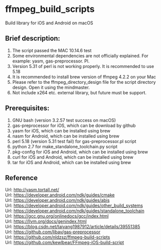 # ffmpeg_build_scripts
Build library for iOS and Android on macOS

## Brief description:
1. The script passed the MAC 10.14.6 test
2. Some environmental dependencies are not officially explained. For example: yasm, gas-preprocessor. Pl.
3. Version 5.31 of perl is not working properly. It is recommended to use 5.18
4. It is recommended to install brew version of ffmpeg 4.2.2 on your Mac
5. Please refer to the ffmpeg_directory_design file for the script directory design. Open it using the mindmaster.
6. Not include x264 etc. external library, but future must be support.

## Prerequisites:  
1. GNU bash (version 3.2.57 test success on macOS)                     
2. gas-preprocessor for iOS, which can be download by github           
3. yasm for iOS, which can be installed using brew                     
4. nasm for Android, which can be installed using brew                 
5. perl 5.18 (version 5.31 test fail) for gas-preprocessor.pl script   
6. python 2.7 for make_standalone_toolchain.py script                  
7. pkg-config for iOS and Android, which can be installed using brew   
8. curl for iOS and Android, which can be installed using brew         
9. tar for iOS and Android, which can be installed using brew    
## Reference
Url: http://yasm.tortall.net/    
Url: https://developer.android.com/ndk/guides/cmake    
Url: https://developer.android.com/ndk/guides/abis    
Url: https://developer.android.com/ndk/guides/other_build_systems    
Url: https://developer.android.com/ndk/guides/standalone_toolchain    
Url: https://gcc.gnu.org/onlinedocs/gcc/index.html     
Url: https://llvm.org/docs/genindex.html    
Url: https://blog.csdn.net/taiyang1987912/article/details/39551385     
Url: https://github.com/libav/gas-preprocessor              
Url: https://github.com/nldzsz/ffmpeg-build-scripts            
Url: https://github.com/kewlbear/FFmpeg-iOS-build-script         

